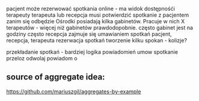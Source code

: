  pacjent może rezerwować spotkania online - ma widok dostępnośći terapeuty
 terapeuta lub recepcja musi potwierdzić spotkanie z pacjentem zanim się odbędzie
 Ośrodki posiadają kilka gabinetów. Pracuje w nich X terapeutów - więcej niż gabinetów prawdodopobnie.
 często gabinet jest na godziny
 często recepcja zajmuje się umawianiem spotkań
 pacjent, recepcja, terapeuta
 rezerwacja spotkań
 tworzenie kilku spokan - kolizje?

 przekładanie spotkań - bardziej logika powiadomień
 umow spotkanie
 przeloz
 odwolaj
 powiadom o


## source of aggregate idea:
https://github.com/mariuszgil/aggregates-by-example

